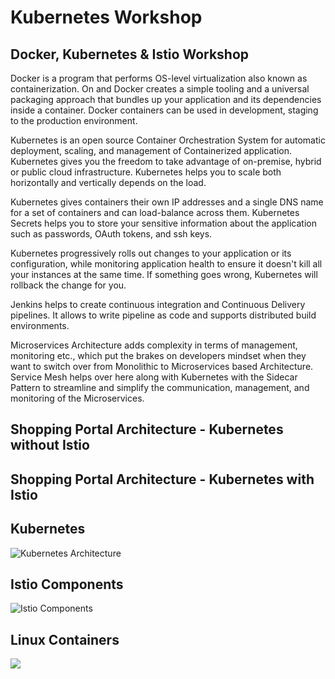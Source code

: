# Kubernetes Workshop

## Docker, Kubernetes & Istio Workshop
  
Docker is a program that performs OS-level virtualization also known as containerization. On and Docker creates a simple tooling and a universal packaging approach that bundles up your application and its dependencies inside a container. Docker containers can be used in development, staging to the production environment.

Kubernetes is an open source Container Orchestration System for automatic deployment, scaling, and management of Containerized application. Kubernetes gives you the freedom to take advantage of on-premise, hybrid or public cloud infrastructure. Kubernetes helps you to scale both horizontally and vertically depends on the load.

Kubernetes gives containers their own IP addresses and a single DNS name for a set of containers and can load-balance across them. Kubernetes Secrets helps you to store your sensitive information about the application such as passwords, OAuth tokens, and ssh keys.

Kubernetes progressively rolls out changes to your application or its configuration, while monitoring application health to ensure it doesn't kill all your instances at the same time. If something goes wrong, Kubernetes will rollback the change for you. 

Jenkins helps to create continuous integration and Continuous Delivery pipelines. It allows to write pipeline as code and supports distributed build environments.

Microservices Architecture adds complexity in terms of management, monitoring etc., which put the brakes on developers mindset when they want to switch over from Monolithic to Microservices based Architecture. Service Mesh helps over here along with Kubernetes with the Sidecar Pattern to streamline and simplify the communication, management, and monitoring of the Microservices.

## Shopping Portal Architecture - Kubernetes without Istio


## Shopping Portal Architecture - Kubernetes with Istio



## Kubernetes

<img src="https://img1.wsimg.com/isteam/ip/d5c5425e-ea61-41bb-a47e-8ce1293c41f9/b059f935-241a-4cbe-908c-f30388821e39.jpg/:/cr=t:0%25,l:0%25,w:100%25,h:100%25/rs=h:1300,cg:true" alt="Kubernetes Architecture" />

## Istio Components

<img src="https://img1.wsimg.com/isteam/ip/d5c5425e-ea61-41bb-a47e-8ce1293c41f9/754c38e1-0aef-4d67-a0e5-767ab2491a87.jpg/:/cr=t:0%25,l:0%25,w:100%25,h:100%25/rs=w:2272,h:1136,cg:true" alt="Istio Components" />

## Linux Containers 

<img src="https://img1.wsimg.com/isteam/ip/d5c5425e-ea61-41bb-a47e-8ce1293c41f9/987cc423-d7c6-46a2-9d08-62c2caa906da.jpg/:/cr=t:0%25,l:0%25,w:100%25,h:100%25/rs=w:2272,h:1136,cg:true" lt="Linux Containers" />
